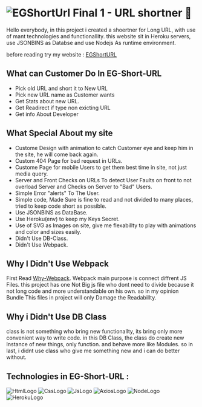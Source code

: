 # ![EGShortUrl](https://github.com/ElayGelbart/cyber4s-final1-boilerplate-url-shortener/tree/Submission/Reademe-Assest/Logo.svg?raw=true "Title") Final 1 - URL shortner 📎

Hello everybody, in this project i created a shoertner for Long URL, with use of mant technologies and functionallity.
this website sit in Heroku servers, use JSONBINS as Databse and use Nodejs As runtime environment.

before reading try my website : [EGShortURL](https://egshorturl.herokuapp.com/)

## What can Customer Do In EG-Short-URL

- Pick old URL and short it to New URL
- Pick new URL name as Customer wants
- Get Stats about new URL.
- Get Readirect if type non exicting URL
- Get info About Developer

## What Special About my site

- Custome Design with animation to catch Customer eye and keep him in the site, he will come back again.
- Custom 404 Page for bad request in URLs.
- Custome Page for mobile Users to get them best time in site, not just media query.
- Server and Front Checks on URLs To detect User Faults on front to not overload Server and Checks on Server to "Bad" Users.
- Simple Error "alerts" To The User.
- Simple code, Made Sure is fine to read and not divided to many places, tried to keep code short as possible.
- Use JSONBINS as DataBase.
- Use Heroku(env) to keep my Keys Secret.
- Use of SVG as Images on site, give me flexabillty to play with animations and color and sizes easily.
- Didn't Use DB-Class.
- Didn't Use Webpack.

## Why I Didn't Use Webpack

First Read [Why-Webpack](https://webpack.js.org/concepts/why-webpack/).
Webpack main purpose is connect diffrent JS Files. this project has one Not Big js file who dont need to divide because it not long code
and more understandable on his own. so in my opinion Bundle This files in project will only Damage the Readabillty.

## Why i Didn't Use DB Class

class is not something who bring new functionallty, its bring only more convenient way to write code.
in this DB Class, the class do create new Instance of new things, only function. and behave more like Modules.
so in last, i didnt use class who give me something new and i can do better without.

## Technologies in EG-Short-URL :

![HtmlLogo](https://github.com/ElayGelbart/cyber4s-final1-boilerplate-url-shortener/tree/Submission/Reademe-Assest/HTMLLOGO.svg) ![CssLogo](https://github.com/ElayGelbart/cyber4s-final1-boilerplate-url-shortener/tree/Submission/Reademe-Assest/CSSLOGO.svg) ![JsLogo](https://github.com/ElayGelbart/cyber4s-final1-boilerplate-url-shortener/tree/Submission/Reademe-Assest/JSLOGO.svg)
![AxiosLogo](https://github.com/ElayGelbart/cyber4s-final1-boilerplate-url-shortener/tree/Submission/Reademe-Assest/AXIOSLOGO.svg) ![NodeLogo](https://github.com/ElayGelbart/cyber4s-final1-boilerplate-url-shortener/tree/Submission/Reademe-Assest/NODEJSLOGO.svg) ![HerokuLogo](https://github.com/ElayGelbart/cyber4s-final1-boilerplate-url-shortener/tree/Submission/Reademe-Assest/HEROKULOGO.svg)
